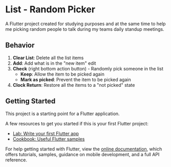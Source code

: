 
# List - Random Picker

A Flutter project created for studying purposes and at the same time to help me picking random people to talk during my teams daily standup meetings.

## Behavior

 1. **Clear List**: Delete all the list items
 2. **Add**: Add what is in the "new item" edit
 3. **Check** (right bottom action button) - Randomly pick someone in the list
	 - **Keep**: Allow the item to be picked again
	 - **Mark as picked**: Prevent the item to be picked again
 4. **Clock Return**: Restore all the items to a "not picked" state

## Getting Started

This project is a starting point for a Flutter application.

A few resources to get you started if this is your first Flutter project:

- [Lab: Write your first Flutter app](https://flutter.dev/docs/get-started/codelab)
- [Cookbook: Useful Flutter samples](https://flutter.dev/docs/cookbook)

For help getting started with Flutter, view the
[online documentation](https://flutter.dev/docs), which offers tutorials,
samples, guidance on mobile development, and a full API reference.
